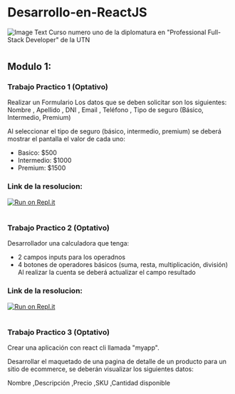 # Desarrollo-en-ReactJS
![Image Text](https://www.frba.utn.edu.ar/wp-content/uploads/2016/08/logo-utn.ba-horizontal-e1471367724904.jpg)
Curso numero uno de la diplomatura en "Professional Full-Stack Developer" de la UTN
# 


## Modulo 1:

### Trabajo Practico 1 (Optativo)
Realizar un Formulario
Los datos que se deben solicitar son los siguientes:
 Nombre
, Apellido
, DNI
, Email
, Teléfono
, Tipo de seguro (Básico, Intermedio, Premium)

Al seleccionar el tipo de seguro (básico, intermedio, premium) se deberá mostrar el pantalla el valor de cada uno:
- Basico: $500
- Intermedio: $1000
- Premium: $1500

### Link de la resolucion: 
[![Run on Repl.it](https://repl.it/badge/github/freeCodeCamp/boilerplate-npm)](https://tp1-optativo.facumruiz.repl.co)

#

### Trabajo Practico 2 (Optativo)

Desarrollador una calculadora que tenga:

- 2 campos inputs para los operadnos
- 4 botones de operadores básicos (suma, resta, multiplicación, división)
Al realizar la cuenta se deberá actualizar el campo resultado

### Link de la resolucion: 
[![Run on Repl.it](https://repl.it/badge/github/freeCodeCamp/boilerplate-npm)](https://replit.com/@facumruiz/tp2-optativo)

#

### Trabajo Practico 3 (Optativo)

Crear una aplicación con react cli llamada "myapp". 

Desarrollar el maquetado de una pagina de detalle de un producto para un sitio de ecommerce, se deberán visualizar los siguientes datos:

Nombre
,Descripción
,Precio
,SKU
,Cantidad disponible
